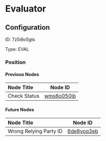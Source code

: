 # Evaluator
## Configuration
ID:  7z5i8o5gts

Type: EVAL 








### Position

#### Previous Nodes
| Node Title | Node ID |
| :------------- | ------------ |
| Check Status | [wms6o050jb](./wms6o050jb.md) | 
 
 #### Future Nodes
| Node Title | Node ID |
| :------------- | ------------ |
| Wrong Relying Party ID |[6de8yoq3eb](./6de8yoq3eb.md) | 